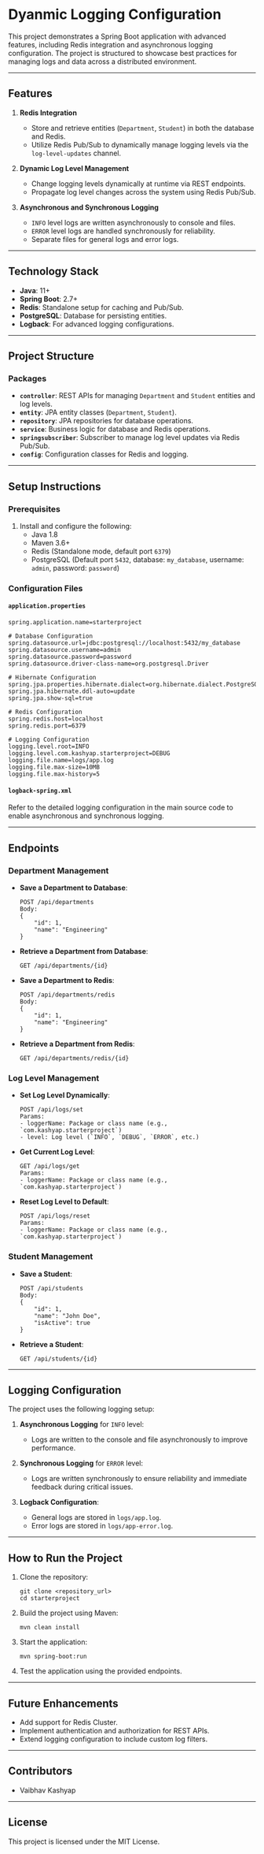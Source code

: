 # Dyanmic Logging Configuration

This project demonstrates a Spring Boot application with advanced features, including Redis integration and asynchronous logging configuration. The project is structured to showcase best practices for managing logs and data across a distributed environment.

---

## **Features**

1. **Redis Integration**
    - Store and retrieve entities (`Department`, `Student`) in both the database and Redis.
    - Utilize Redis Pub/Sub to dynamically manage logging levels via the `log-level-updates` channel.

2. **Dynamic Log Level Management**
    - Change logging levels dynamically at runtime via REST endpoints.
    - Propagate log level changes across the system using Redis Pub/Sub.

3. **Asynchronous and Synchronous Logging**
    - `INFO` level logs are written asynchronously to console and files.
    - `ERROR` level logs are handled synchronously for reliability.
    - Separate files for general logs and error logs.

---

## **Technology Stack**

- **Java**: 11+
- **Spring Boot**: 2.7+
- **Redis**: Standalone setup for caching and Pub/Sub.
- **PostgreSQL**: Database for persisting entities.
- **Logback**: For advanced logging configurations.

---

## **Project Structure**

### **Packages**
- **`controller`**: REST APIs for managing `Department` and `Student` entities and log levels.
- **`entity`**: JPA entity classes (`Department`, `Student`).
- **`repository`**: JPA repositories for database operations.
- **`service`**: Business logic for database and Redis operations.
- **`springsubscriber`**: Subscriber to manage log level updates via Redis Pub/Sub.
- **`config`**: Configuration classes for Redis and logging.

---

## **Setup Instructions**

### **Prerequisites**
1. Install and configure the following:
    - Java 1.8
    - Maven 3.6+
    - Redis (Standalone mode, default port `6379`)
    - PostgreSQL (Default port `5432`, database: `my_database`, username: `admin`, password: `password`)

### **Configuration Files**

#### **`application.properties`**
```properties
spring.application.name=starterproject

# Database Configuration
spring.datasource.url=jdbc:postgresql://localhost:5432/my_database
spring.datasource.username=admin
spring.datasource.password=password
spring.datasource.driver-class-name=org.postgresql.Driver

# Hibernate Configuration
spring.jpa.properties.hibernate.dialect=org.hibernate.dialect.PostgreSQLDialect
spring.jpa.hibernate.ddl-auto=update
spring.jpa.show-sql=true

# Redis Configuration
spring.redis.host=localhost
spring.redis.port=6379

# Logging Configuration
logging.level.root=INFO
logging.level.com.kashyap.starterproject=DEBUG
logging.file.name=logs/app.log
logging.file.max-size=10MB
logging.file.max-history=5
```

#### **`logback-spring.xml`**
Refer to the detailed logging configuration in the main source code to enable asynchronous and synchronous logging.

---

## **Endpoints**

### **Department Management**

- **Save a Department to Database**:
  ```
  POST /api/departments
  Body:
  {
      "id": 1,
      "name": "Engineering"
  }
  ```

- **Retrieve a Department from Database**:
  ```
  GET /api/departments/{id}
  ```

- **Save a Department to Redis**:
  ```
  POST /api/departments/redis
  Body:
  {
      "id": 1,
      "name": "Engineering"
  }
  ```

- **Retrieve a Department from Redis**:
  ```
  GET /api/departments/redis/{id}
  ```

### **Log Level Management**

- **Set Log Level Dynamically**:
  ```
  POST /api/logs/set
  Params:
  - loggerName: Package or class name (e.g., `com.kashyap.starterproject`)
  - level: Log level (`INFO`, `DEBUG`, `ERROR`, etc.)
  ```

- **Get Current Log Level**:
  ```
  GET /api/logs/get
  Params:
  - loggerName: Package or class name (e.g., `com.kashyap.starterproject`)
  ```

- **Reset Log Level to Default**:
  ```
  POST /api/logs/reset
  Params:
  - loggerName: Package or class name (e.g., `com.kashyap.starterproject`)
  ```

### **Student Management**

- **Save a Student**:
  ```
  POST /api/students
  Body:
  {
      "id": 1,
      "name": "John Doe",
      "isActive": true
  }
  ```

- **Retrieve a Student**:
  ```
  GET /api/students/{id}
  ```

---

## **Logging Configuration**

The project uses the following logging setup:

1. **Asynchronous Logging** for `INFO` level:
    - Logs are written to the console and file asynchronously to improve performance.

2. **Synchronous Logging** for `ERROR` level:
    - Logs are written synchronously to ensure reliability and immediate feedback during critical issues.

3. **Logback Configuration**:
    - General logs are stored in `logs/app.log`.
    - Error logs are stored in `logs/app-error.log`.

---

## **How to Run the Project**

1. Clone the repository:
   ```
   git clone <repository_url>
   cd starterproject
   ```

2. Build the project using Maven:
   ```
   mvn clean install
   ```

3. Start the application:
   ```
   mvn spring-boot:run
   ```

4. Test the application using the provided endpoints.

---

## **Future Enhancements**

- Add support for Redis Cluster.
- Implement authentication and authorization for REST APIs.
- Extend logging configuration to include custom log filters.

---

## **Contributors**

- Vaibhav Kashyap

---

## **License**

This project is licensed under the MIT License.
